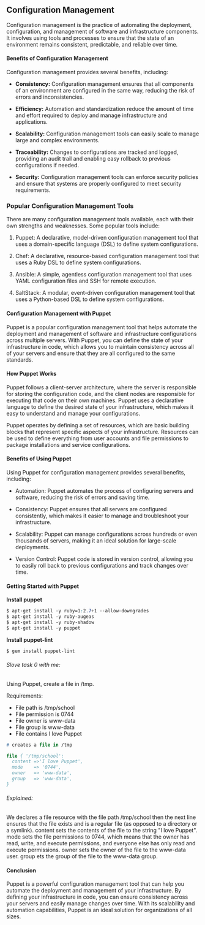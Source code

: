 ## Configuration Management
   Configuration management is the practice of automating the deployment, configuration, and management of software and infrastructure components. It involves using tools and processes to ensure that the state of an environment remains consistent, predictable, and reliable over time.

#### Benefits of Configuration Management
   Configuration management provides several benefits, including:
* **Consistency:** Configuration management ensures that all components of an environment are configured in the same way, reducing the risk of errors and inconsistencies.

* **Efficiency:** Automation and standardization reduce the amount of time and effort required to deploy and manage infrastructure and applications.

* **Scalability:** Configuration management tools can easily scale to manage large and complex environments.

* **Traceability:** Changes to configurations are tracked and logged, providing an audit trail and enabling easy rollback to previous configurations if needed.

* **Security:** Configuration management tools can enforce security policies and ensure that systems are properly configured to meet security requirements.

### Popular Configuration Management Tools
There are many configuration management tools available, each with their own strengths and weaknesses. Some popular tools include:

1. Puppet: A declarative, model-driven configuration management tool that uses a domain-specific language (DSL) to define system configurations.

2. Chef: A declarative, resource-based configuration management tool that uses a Ruby DSL to define system configurations.

3. Ansible: A simple, agentless configuration management tool that uses YAML configuration files and SSH for remote execution.
4. SaltStack: A modular, event-driven configuration management tool that uses a Python-based DSL to define system configurations.


#### Configuration Management with Puppet
 Puppet is a popular configuration management tool that helps automate the deployment and management of software and infrastructure configurations across multiple servers. With Puppet, you can define the state of your infrastructure in code, which allows you to maintain consistency across all of your servers and ensure that they are all configured to the same standards.

#### How Puppet Works
Puppet follows a client-server architecture, where the server is responsible for storing the configuration code, and the client nodes are responsible for executing that code on their own machines. Puppet uses a declarative language to define the desired state of your infrastructure, which makes it easy to understand and manage your configurations.

Puppet operates by defining a set of resources, which are basic building blocks that represent specific aspects of your infrastructure. Resources can be used to define everything from user accounts and file permissions to package installations and service configurations.

#### Benefits of Using Puppet
Using Puppet for configuration management provides several benefits, including:

* Automation: Puppet automates the process of configuring servers and software, reducing the risk of errors and saving time.

* Consistency: Puppet ensures that all servers are configured consistently, which makes it easier to manage and troubleshoot your infrastructure.

* Scalability: Puppet can manage configurations across hundreds or even thousands of servers, making it an ideal solution for large-scale deployments.

* Version Control: Puppet code is stored in version control, allowing you to easily roll back to previous configurations and track changes over time.

#### Getting Started with Puppet
 **Install puppet**

```css
$ apt-get install -y ruby=1:2.7+1 --allow-downgrades
$ apt-get install -y ruby-augeas
$ apt-get install -y ruby-shadow
$ apt-get install -y puppet
```
**Install puppet-lint**
```css
$ gem install puppet-lint
```

###### Slove task 0 with me:

Using Puppet, create a file in /tmp.

Requirements:

* File path is /tmp/school
* File permission is 0744
* File owner is www-data
* File group is www-data
* File contains I love Puppet

```pp
# creates a file in /tmp

file { '/tmp/school':
  content =>'I love Puppet',
  mode    => '0744',
  owner   => 'www-data',
  group   => 'www-data',
}
```
###### Explained:
We declares a file resource with the file path /tmp/school then the next line ensures that the file exists and is a regular file (as opposed to a directory or a symlink). content sets the contents of the file to the string "I love Puppet". mode sets the file permissions to 0744, which means that the owner has read, write, and execute permissions, and everyone else has only read and execute permissions. owner sets the owner of the file to the www-data user. group ets the group of the file to the www-data group.

#### Conclusion
Puppet is a powerful configuration management tool that can help you automate the deployment and management of your infrastructure. By defining your infrastructure in code, you can ensure consistency across your servers and easily manage changes over time. With its scalability and automation capabilities, Puppet is an ideal solution for organizations of all sizes.

